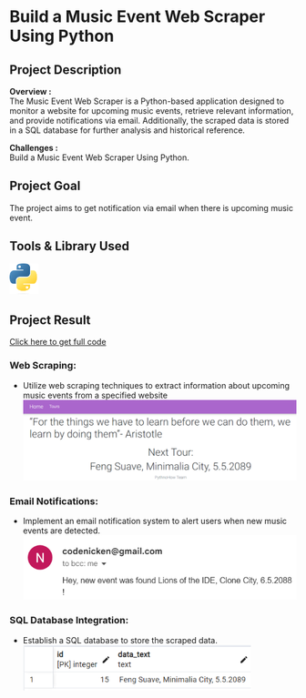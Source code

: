 # Build a Music Event Web Scraper Using Python

## Project Description

**Overview :**  
The Music Event Web Scraper is a Python-based application designed to monitor a website for upcoming music events, retrieve relevant information, and provide notifications via email. Additionally, the scraped data is stored in a SQL database for further analysis and historical reference.

**Challenges :**  
Build a Music Event Web Scraper Using Python.

## Project Goal

The project aims to get notification via email when there is upcoming music event.

## Tools & Library Used

[<img src="./image/python-logo-2.png" alt="python-logo" width="50"/>](https://www.python.org/) &nbsp;

## Project Result

[Click here to get full code](https://github.com/nickenshidqia/Build_a_Music_Event_Web_Scraper_Using_Python/blob/08ed9ed3d8cc6d91c2e64b01592f0c533ebe1c92/main_sql2.py)

### Web Scraping:

- Utilize web scraping techniques to extract information about upcoming music events from a specified website  
  <img src="./image/sql3.png" alt="" width = "500"/>  


### Email Notifications:

- Implement an email notification system to alert users when new music events are detected.  
  <img src="./image/sql2.png" alt="" width = "500"/>  


### SQL Database Integration:

- Establish a SQL database to store the scraped data.  
  <img src="./image/sql1.png" alt="" width = "400"/>
